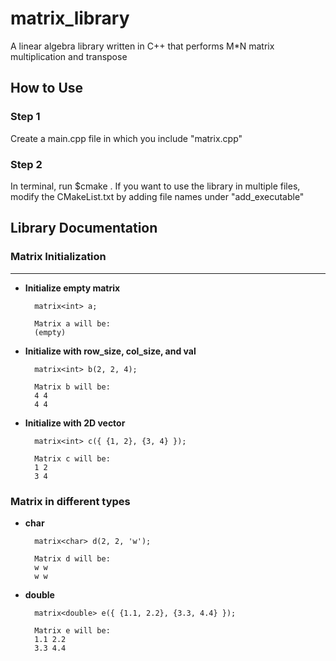 # matrix_library
A linear algebra library written in C++ that performs M*N matrix multiplication and transpose

## How to Use
### Step 1
Create a main.cpp file in which you include "matrix.cpp" 
### Step 2
In terminal, run $cmake .
If you want to use the library in multiple files, modify the CMakeList.txt by adding file names under "add_executable"

## Library Documentation
### Matrix Initialization
---
* **Initialize empty matrix**

		matrix<int> a;
		
		Matrix a will be:
		(empty)


* **Initialize with row_size, col_size, and val**

		matrix<int> b(2, 2, 4);
	
		Matrix b will be:
		4 4 
		4 4
* **Initialize with 2D vector**

		matrix<int> c({ {1, 2}, {3, 4} });
	
	 	Matrix c will be:
		1 2
		3 4

### Matrix in different types


* **char**

		matrix<char> d(2, 2, 'w');
	
		Matrix d will be:
		w w 
		w w
* **double**

		matrix<double> e({ {1.1, 2.2}, {3.3, 4.4} });
	
	 	Matrix e will be:
		1.1 2.2 
		3.3 4.4
		

